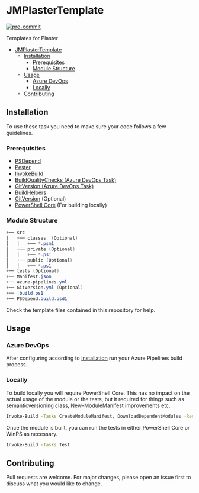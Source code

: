 # JMPlasterTemplate

[![pre-commit](https://img.shields.io/badge/pre--commit-enabled-brightgreen?logo=pre-commit)](https://github.com/pre-commit/pre-commit)

Templates for Plaster

- [JMPlasterTemplate](#jmplastertemplate)
  - [Installation](#installation)
    - [Prerequisites](#prerequisites)
    - [Module Structure](#module-structure)
  - [Usage](#usage)
    - [Azure DevOps](#azure-devops)
    - [Locally](#locally)
  - [Contributing](#contributing)

## Installation

To use these task you need to make sure your code follows a few guidelines.

### Prerequisites

- [PSDepend][psdepend]
- [Pester][pester]
- [InvokeBuild][invokebuild]
- [BuildQualityChecks (Azure DevOps Task)][buildqschecks]
- [GitVersion (Azure DevOps Task)][devops_gitversion]
- [BuildHelpers][buildhelpers]
- [GitVersion][gitversion] (Optional)
- [PowerShell Core][powershell_core] (For building locally)

### Module Structure

```powershell
+── src
│   +── classes  (Optional)
│   │   +── *.psm1
│   +── private (Optional)
│   │   +── *.ps1
│   +── public (Optional)
│   │   +── *.ps1
+── tests (Optional)
+── Manifest.json
+── azure-pipelines.yml
+── GitVersion.yml (Optional)
+── .build.ps1
+── PSDepend.build.psd1
```

Check the template files contained in this repository for help.

## Usage

### Azure DevOps

After configuring according to [Installation](#installation) run your Azure Pipelines build process.

### Locally

To build locally you will require PowerShell Core. This has no impact on the actual usage of the module or the tests, but it required for things such as semanticversioning class, New-ModuleManifest improvements etc.

```bash
Invoke-Build -Tasks CreateModuleManifest, DownloadDependentModules -ResolveDependency
```

Once the module is built, you can run the tests in either PowerShell Core or WinPS as necessary.

```bash
Invoke-Build -Tasks Test
```

## Contributing

Pull requests are welcome. For major changes, please open an issue first to discuss what you would like to change.

[psdepend]: https://github.com/RamblingCookieMonster/PSDepend
[pester]: https://github.com/pester/Pester
[invokebuild]: https://github.com/nightroman/Invoke-Build
[buildqschecks]: https://marketplace.visualstudio.com/items?itemName=mspremier.BuildQualityChecks
[devops_gitversion]: https://marketplace.visualstudio.com/items?itemName=gittools.gitversion
[buildhelpers]: https://github.com/RamblingCookieMonster/BuildHelpers
[gitversion]: https://github.com/GitTools/GitVersion
[powershell_core]: https://learn.microsoft.com/en-us/powershell/scripting/install/installing-powershell-on-windows?view=powershell-7.4&viewFallbackFrom=powershell-6
